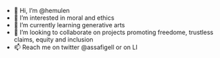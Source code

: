 - 👋 Hi, I’m @hemulen
- 👀 I’m interested in moral and ethics
- 🌱 I’m currently learning generative arts
- 💞️ I’m looking to collaborate on projects promoting freedome, trustless claims, equity and inclusion
- 📫 Reach me on twitter @assafigell or on LI 

<!---
hemulen/hemulen is a ✨ special ✨ repository because its `README.md` (this file) appears on your GitHub profile.
You can click the Preview link to take a look at your changes.
--->
